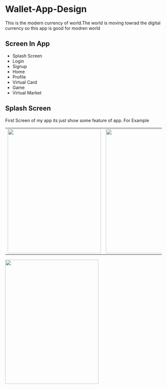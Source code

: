 # Wallet-App-Design

This is the modern currency of world.The world is moving towrad the digital currency so this app is good for modren world <br>
<h2>Screen In App</h2>
<ul>
  <li>
  Splash Screen </li>
 <li> Login </li>
 <li> Signup </li>
 <li> Home </li>
 <li> Profile </li>
  <li>Virtual Card </li>
 <li> Game </li>
  <li>Virtual Market
  </li></ul>
  
  <h2>Splash Screen</h2>
  First Screen of my app its just show some feature of app. For Example<br>
<table>
  <tr>
<td> <img src="https://github.com/hariskhalil42/Wallet-App-Design-/blob/main/ScreenShot/Splash%20screen%20%E2%80%93%203.png" width="300" height="400" /></td>
<td><img src="https://github.com/hariskhalil42/Wallet-App-Design-/blob/main/ScreenShot/Splash%20screen.png" width="300" height="400" /></td> 
<td> <img src="https://github.com/hariskhalil42/Wallet-App-Design-/blob/main/ScreenShot/Splash%20screen%20%E2%80%93%201.png" width="300" height="400" /></td>
  </tr>
  </table>
<img src="https://github.com/hariskhalil42/Wallet-App-Design-/blob/main/ScreenShot/Game%20%E2%80%93%201.png" width="300" height="400" />
